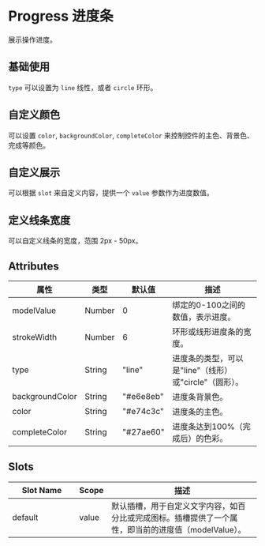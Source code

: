 <script setup>
import progressBase from "./examples/progress/progress-base.vue"
import progressColor from "./examples/progress/progress-color.vue"
import progressCustom from "./examples/progress/progress-custom.vue"
import progressWidth from "./examples/progress/progress-width.vue"
</script>

# Progress 进度条

展示操作进度。

## 基础使用

```type``` 可以设置为 ```line``` 线性，或者 ```circle``` 环形。

<progressBase />

## 自定义颜色

可以设置 ```color```, ```backgroundColor```, ```completeColor``` 来控制控件的主色、背景色、完成等颜色。

<progressColor />

## 自定义展示

可以根据 ```slot``` 来自定义内容，提供一个 ```value``` 参数作为进度数值。

<progressCustom/>

## 定义线条宽度

可以自定义线条的宽度，范围 2px - 50px。

<progressWidth />

## Attributes

<table style="width:100%; display:table;">
  <thead>
    <tr>
      <th>属性</th>
      <th>类型</th>
      <th>默认值</th>
      <th>描述</th>
    </tr>
  </thead>
  <tbody>
    <tr>
      <td>modelValue</td>
      <td>Number</td>
      <td>0</td>
      <td>绑定的0-100之间的数值，表示进度。</td>
    </tr>
    <tr>
      <td>strokeWidth</td>
      <td>Number</td>
      <td>6</td>
      <td>环形或线形进度条的宽度。</td>
    </tr>
    <tr>
      <td>type</td>
      <td>String</td>
      <td>"line"</td>
      <td>进度条的类型，可以是"line"（线形）或"circle"（圆形）。</td>
    </tr>
    <tr>
      <td>backgroundColor</td>
      <td>String</td>
      <td>"#e6e8eb"</td>
      <td>进度条背景色。</td>
    </tr>
    <tr>
      <td>color</td>
      <td>String</td>
      <td>"#e74c3c"</td>
      <td>进度条的主色。</td>
    </tr>
    <tr>
      <td>completeColor</td>
      <td>String</td>
      <td>"#27ae60"</td>
      <td>进度条达到100%（完成后）的色彩。</td>
    </tr>
  </tbody>
</table>


## Slots

<table style="width:100%; display:table;">
  <thead>
    <tr>
      <th width="120">Slot Name</th>
      <th>Scope</th>
      <th>描述</th>
    </tr>
  </thead>
  <tbody>
    <tr>
      <td>default</td>
      <td>value</td>
      <td>默认插槽，用于自定义文字内容，如百分比或完成图标。插槽提供了一个属性，即当前的进度值（modelValue）。</td>
    </tr>
  </tbody>
</table>

